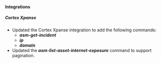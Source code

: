 
#### Integrations

##### Cortex Xpanse
- Updated the Cortex Xpanse integration to add the following commands:
   - ***asm-get-incident***
   - ***ip***
   - ***domain***
- Updated the ***asm-list-asset-internet-exposure*** command to support pagination.

